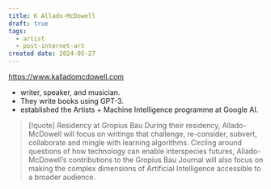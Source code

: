 ```yaml
---
title: K Allado-McDowell
draft: true
tags:
  - artist
  - post-internet-art
created date: 2024-05-27
---
```

https://www.kalladomcdowell.com
- writer, speaker, and musician.
- They write books using GPT-3. 
- established the Artists + Machine Intelligence programme at Google AI.

> [!quote] Residency at Gropius Bau
> During their residency, Allado-McDowell will focus on writings that challenge, re-consider, subvert, collaborate and mingle with learning algorithms. Circling around questions of how technology can enable interspecies futures, Allado-McDowell’s contributions to the Gropius Bau Journal will also focus on making the complex dimensions of Artificial Intelligence accessible to a broader audience.

